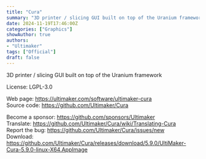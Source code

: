 ```yaml
---
title: "Cura"
summary: "3D printer / slicing GUI built on top of the Uranium framework"
date: 2024-11-19T17:46:00Z
categories: ["Graphics"]
showAuthor: true
authors:
- "Ultimaker"
tags: ["Official"]
draft: false
---
```


3D printer / slicing GUI built on top of the Uranium framework

License: LGPL-3.0

Web page: <https://ultimaker.com/software/ultimaker-cura>  
Source code: <https://github.com/Ultimaker/Cura>

Become a sponsor: <https://github.com/sponsors/Ultimaker>  
Translate: <https://github.com/Ultimaker/Cura/wiki/Translating-Cura>  
Report the bug: <https://github.com/Ultimaker/Cura/issues/new>  
Download: <https://github.com/Ultimaker/Cura/releases/download/5.9.0/UltiMaker-Cura-5.9.0-linux-X64.AppImage>

